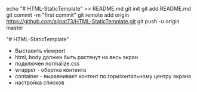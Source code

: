 echo "# HTML-StaticTemplate" >> README.md
git init
git add README.md
git commit -m "first commit"
git remote add origin https://github.com/alipat73/HTML-StaticTemplate.git
git push -u origin master


"# HTML-StaticTemplate" 

- Выставить viewport
- html, body должен быть растянут на весь экран
- подключен normalize.css
- wrapper - обертка контента
- container - выравнивает контент по горизонтальному центру экрана
- настройка списков
